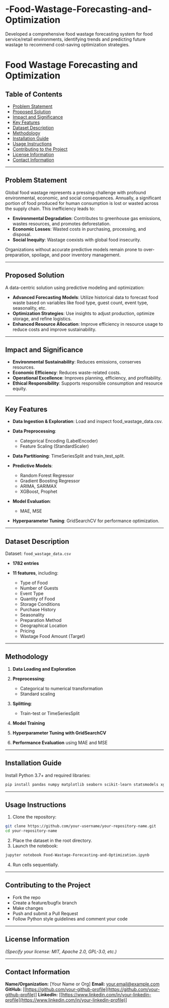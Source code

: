 # -Food-Wastage-Forecasting-and-Optimization
Developed a comprehensive food wastage forecasting system for food service/retail environments, identifying trends and predicting future wastage to recommend cost-saving optimization strategies.

# Food Wastage Forecasting and Optimization

## Table of Contents

* [Problem Statement](#problem-statement)
* [Proposed Solution](#proposed-solution)
* [Impact and Significance](#impact-and-significance)
* [Key Features](#key-features)
* [Dataset Description](#dataset-description)
* [Methodology](#methodology)
* [Installation Guide](#installation-guide)
* [Usage Instructions](#usage-instructions)
* [Contributing to the Project](#contributing-to-the-project)
* [License Information](#license-information)
* [Contact Information](#contact-information)

---

## Problem Statement

Global food wastage represents a pressing challenge with profound environmental, economic, and social consequences. Annually, a significant portion of food produced for human consumption is lost or wasted across the supply chain. This inefficiency leads to:

* **Environmental Degradation**: Contributes to greenhouse gas emissions, wastes resources, and promotes deforestation.
* **Economic Losses**: Wasted costs in purchasing, processing, and disposal.
* **Social Inequity**: Wastage coexists with global food insecurity.

Organizations without accurate predictive models remain prone to over-preparation, spoilage, and poor inventory management.

---

## Proposed Solution

A data-centric solution using predictive modeling and optimization:

* **Advanced Forecasting Models**: Utilize historical data to forecast food waste based on variables like food type, guest count, event type, seasonality, etc.
* **Optimization Strategies**: Use insights to adjust production, optimize storage, and refine logistics.
* **Enhanced Resource Allocation**: Improve efficiency in resource usage to reduce costs and improve sustainability.

---

## Impact and Significance

* **Environmental Sustainability**: Reduces emissions, conserves resources.
* **Economic Efficiency**: Reduces waste-related costs.
* **Operational Excellence**: Improves planning, efficiency, and profitability.
* **Ethical Responsibility**: Supports responsible consumption and resource equity.

---

## Key Features

* **Data Ingestion & Exploration**: Load and inspect food\_wastage\_data.csv.
* **Data Preprocessing**:

  * Categorical Encoding (LabelEncoder)
  * Feature Scaling (StandardScaler)
* **Data Partitioning**: TimeSeriesSplit and train\_test\_split.
* **Predictive Models**:

  * Random Forest Regressor
  * Gradient Boosting Regressor
  * ARIMA, SARIMAX
  * XGBoost, Prophet
* **Model Evaluation**:

  * MAE, MSE
* **Hyperparameter Tuning**: GridSearchCV for performance optimization.

---

## Dataset Description

Dataset: `food_wastage_data.csv`

* **1782 entries**
* **11 features**, including:

  * Type of Food
  * Number of Guests
  * Event Type
  * Quantity of Food
  * Storage Conditions
  * Purchase History
  * Seasonality
  * Preparation Method
  * Geographical Location
  * Pricing
  * Wastage Food Amount (Target)

---

## Methodology

1. **Data Loading and Exploration**
2. **Preprocessing**:

   * Categorical to numerical transformation
   * Standard scaling
3. **Splitting**:

   * Train-test or TimeSeriesSplit
4. **Model Training**
5. **Hyperparameter Tuning with GridSearchCV**
6. **Performance Evaluation** using MAE and MSE

---

## Installation Guide

Install Python 3.7+ and required libraries:

```bash
pip install pandas numpy matplotlib seaborn scikit-learn statsmodels xgboost prophet
```

---

## Usage Instructions

1. Clone the repository:

```bash
git clone https://github.com/your-username/your-repository-name.git
cd your-repository-name
```

2. Place the dataset in the root directory.
3. Launch the notebook:

```bash
jupyter notebook Food-Wastage-Forecasting-and-Optimization.ipynb
```

4. Run cells sequentially.

---

## Contributing to the Project

* Fork the repo
* Create a feature/bugfix branch
* Make changes
* Push and submit a Pull Request
* Follow Python style guidelines and comment your code

---

## License Information

*(Specify your license: MIT, Apache 2.0, GPL-3.0, etc.)*

---

## Contact Information

**Name/Organization:** \[Your Name or Org]
**Email:** [your.email@example.com](mailto:your.email@example.com)
**GitHub:** \[[https://github.com/your-github-profile](https://github.com/your-github-profile)]
**LinkedIn:** \[[https://www.linkedin.com/in/your-linkedin-profile](https://www.linkedin.com/in/your-linkedin-profile)]

